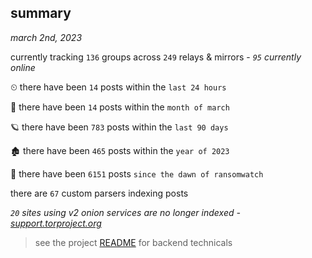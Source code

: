 
## summary
_march 2nd, 2023_

currently tracking `136` groups across `249` relays & mirrors - _`95` currently online_

⏲ there have been `14` posts within the `last 24 hours`

🦈 there have been `14` posts within the `month of march`

🪐 there have been `783` posts within the `last 90 days`

🏚 there have been `465` posts within the `year of 2023`

🦕 there have been `6151` posts `since the dawn of ransomwatch`

there are `67` custom parsers indexing posts

_`20` sites using v2 onion services are no longer indexed - [support.torproject.org](https://support.torproject.org/onionservices/v2-deprecation/)_

> see the project [README](https://github.com/joshhighet/ransomwatch#ransomwatch--) for backend technicals
